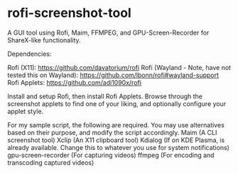 # rofi-screenshot-tool
A GUI tool using Rofi, Maim, FFMPEG, and GPU-Screen-Recorder for ShareX-like functionality.

Dependencies:

Rofi (X11): https://github.com/davatorium/rofi
Rofi (Wayland - Note, have not tested this on Wayland): https://github.com/lbonn/rofi#wayland-support
Rofi Applets: https://github.com/adi1090x/rofi

Install and setup Rofi, then install Rofi Applets. Browse through the screenshot applets to find one of your liking, and optionally configure your applet style.

For my sample script, the following are required. You may use alternatives based on their purpose, and modify the script accordingly.
Maim (A CLI screenshot tool)
Xclip (An X11 clipboard tool)
Kdialog (If on KDE Plasma, is already available. Change this to whatever you use for system notifications)
gpu-screen-recorder (For capturing videos)
ffmpeg (For encoding and transcoding captured videos)
